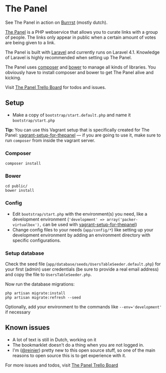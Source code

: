 # The Panel

See The Panel in action on [Burrrst](http://burrrst.nl) (mostly dutch).

[The Panel](http://thepanel.io) is a PHP webservice that allows you to curate links with a group of people. The links only appear in public when a certain amount of votes are being given to a link. 

The Panel is built with [Laravel](http://laravel.com) and currently runs on Laravel 4.1. Knowledge of Laravel is highly recommended when setting up The Panel.

The Panel uses [composer](https://getcomposer.org) and [bower](http://bower.io) to manage all kinds of libraries. You obviously have to install composer and bower to get The Panel alive and kicking.

Visit [The Panel Trello Board](https://trello.com/b/BdRVX1XM/the-panel) for todos and issues.

## Setup

- Make a copy of `bootstrap/start.default.php` and name it `bootstrap/start.php`

**Tip:** You can use this Vagrant setup that is specifically created for The Panel: [vagrant-setup-for-thepanel](https://github.com/reinier/vagrant-setup-for-thepanel) — if you are going to use it, make sure to run `composer` from inside the vagrant server.

### Composer

	composer install

### Bower

	cd public/
	bower install

### Config

- Edit `bootstrap/start.php` with the environment(s) you need, like a development environment (`'development' => array('packer-virtualbox'),` can be used with [vagrant-setup-for-thepanel](https://github.com/reinier/vagrant-setup-for-thepanel))
- Change config files to your needs (`app/config/*`) like setting up your development environment by adding an environment directory with specific configurations.

### Setup database

Check the seed file (`app/database/seeds/UsersTableSeeder.default.php`) for your first (admin) user credentials (be sure to provide a real email address) and copy the file to `UsersTableSeeder.php`.

Now run the database migrations:

	php artisan migrate:install
	php artisan migrate:refresh --seed

Optionally, add your environment to the commands like `--env='development'` if necessary

## Known issues

- A lot of text is still in Dutch, working on it
- The bookmarklet doesn't do a thing when you are not logged in.
- I'm ([@reinier](https://twitter.com/reinier)) pretty new to this open source stuff, so one of the main reasons to open source this is to get experience with it. 

For more issues and todos, visit [The Panel Trello Board](https://trello.com/b/BdRVX1XM/the-panel)